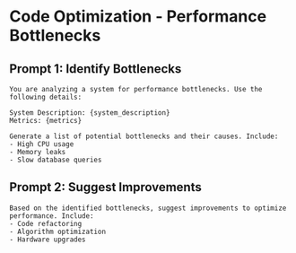 # Code Optimization - Performance Bottlenecks

## Prompt 1: Identify Bottlenecks
```
You are analyzing a system for performance bottlenecks. Use the following details:

System Description: {system_description}
Metrics: {metrics}

Generate a list of potential bottlenecks and their causes. Include:
- High CPU usage
- Memory leaks
- Slow database queries
```

## Prompt 2: Suggest Improvements
```
Based on the identified bottlenecks, suggest improvements to optimize performance. Include:
- Code refactoring
- Algorithm optimization
- Hardware upgrades
```
